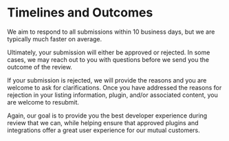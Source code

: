 # Timelines and Outcomes

We aim to respond to all submissions within 10 business days, but we are typically much faster on average.

Ultimately, your submission will either be approved or rejected. In some cases, we may reach out to you with questions before we send you the outcome of the review.

If your submission is rejected, we will provide the reasons and you are welcome to ask for clarifications. Once you have addressed the reasons for rejection in your listing information, plugin, and/or associated content, you are welcome to resubmit.

Again, our goal is to provide you the best developer experience during review that we can, while helping ensure that approved plugins and integrations offer a great user experience for our mutual customers.
